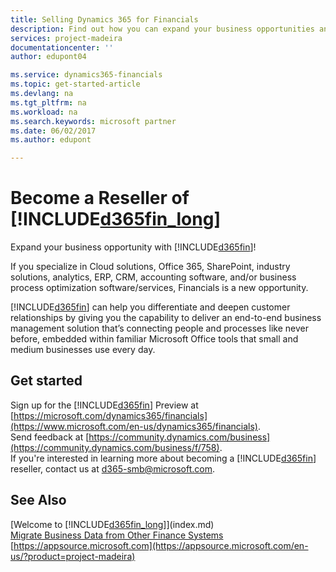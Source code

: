 ```yaml
---
title: Selling Dynamics 365 for Financials
description: Find out how you can expand your business opportunities and become a Microsoft partner and Dynamics 365 for Financials reseller.   
services: project-madeira
documentationcenter: ''
author: edupont04

ms.service: dynamics365-financials
ms.topic: get-started-article
ms.devlang: na
ms.tgt_pltfrm: na
ms.workload: na
ms.search.keywords: microsoft partner
ms.date: 06/02/2017
ms.author: edupont

---
```

# Become a Reseller of [!INCLUDE[d365fin_long](includes/d365fin_long_md.md)]
Expand your business opportunity with [!INCLUDE[d365fin](includes/d365fin_md.md)]!  

If you specialize in Cloud solutions, Office 365, SharePoint, industry solutions, analytics, ERP, CRM, accounting software, and/or business process optimization software/services, Financials is a new opportunity.   

[!INCLUDE[d365fin](includes/d365fin_md.md)] can help you differentiate and deepen customer relationships by giving you the capability to deliver an end-to-end business management solution that’s connecting people and processes like never before, embedded within familiar Microsoft Office tools that small and medium businesses use every day.  

## Get started
Sign up for the [!INCLUDE[d365fin](includes/d365fin_md.md)] Preview at [https://microsoft.com/dynamics365/financials](https://www.microsoft.com/en-us/dynamics365/financials).  
Send feedback at [https://community.dynamics.com/business](https://community.dynamics.com/business/f/758).  
If you're interested in learning more about becoming a [!INCLUDE[d365fin](includes/d365fin_md.md)] reseller, contact us at [d365-smb@microsoft.com](mailto:d365-smb@microsoft.com).  

## See Also
[Welcome to [!INCLUDE[d365fin_long](includes/d365fin_long_md.md)]](index.md)  
[Migrate Business Data from Other Finance Systems](upload-data.md)  
[https://appsource.microsoft.com](https://appsource.microsoft.com/en-us/?product=project-madeira)  
